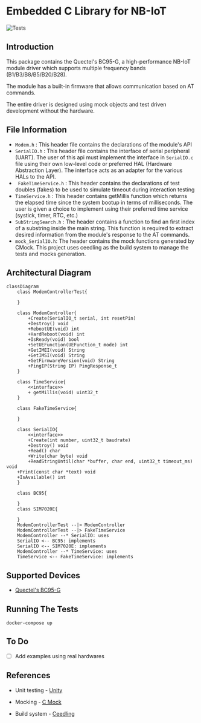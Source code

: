 # Embedded C Library for NB-IoT

![Tests](https://github.com/aungkhantmaw64/nbiot-driver/actions/workflows/workflow.yml/badge.svg)

## Introduction

This package contains the Quectel's BC95-G, a high-performance NB-IoT module driver which supports multiple frequency bands (B1/B3/B8/B5/B20/B28).

The module has a built-in firmware that allows communication based on AT commands.

The entire driver is designed using mock objects and test driven development without the hardware.

## File Information
- ` Modem.h ` : This header file contains the declarations of the module's API
- ` SerialIO.h ` : This header file contains the interface of serial peripheral (UART). The user of this api must implement the interface in `SerialIO.c` file using their own low-level code or preferred HAL (Hardware Abstraction Layer). The interface acts as an adapter for the various HALs to the API.
- ` FakeTimeService.h` : This header contains the declarations of test doubles (fakes) to be used to simulate timeout during interaction testing
- ` TimeService.h ` : This header contains getMillis function which returns the elapsed time since the system bootup in terms of milliseconds. The user is given a choice to implement using their preferred time service (systick, timer, RTC, etc.)
- ` SubStringSearch.h ` : The header contains a function to find an first index of a substring inside the main string. This function is required to extract desired information from the module's response to the AT commands.
- ` mock_SerialIO.h `: The header contains the mock functions generated by CMock. This project uses ceedling as the build system to manage the tests and mocks generation.
## Architectural Diagram

```mermaid
classDiagram
    class ModemControllerTest{

    }

    class ModemController{
        +Create(SerialIO_t serial, int resetPin)
        +Destroy() void
        +RebootUE(void) int
        +HardReboot(void) int
        +IsReady(void) bool
        +SetUEFunction(UEFunction_t mode) int
        +GetIMEI(void) String
        +GetIMSI(void) String
        +GetFirmwareVersion(void) String
        +PingIP(String IP) PingResponse_t
    }

    class TimeService{
        <<interface>>
        + getMillis(void) uint32_t
    }

    class FakeTimeService{

    }

    class SerialIO{
        <<interface>>
        +Create(int number, uint32_t baudrate)
        +Destroy() void
        +Read() char
        +Write(char byte) void
        +ReadStringUntil(char *buffer, char end, uint32_t timeout_ms) void
    +Print(const char *text) void
    +IsAvailable() int
    }

    class BC95{

    }
    class SIM7020E{

    }
    ModemControllerTest --|> ModemController
    ModemControllerTest --|> FakeTimeService
    ModemController --* SerialIO: uses
    SerialIO <-- BC95: implements
    SerialIO <-- SIM7020E: implements
    ModemController --* TimeService: uses
    TimeService <-- FakeTimeService: implements

```
## Supported Devices
- [Quectel's BC95-G](https://www.mikroe.com/nb-iot-click)

## Running The Tests
```
docker-compose up
```

## To Do
- [ ] Add examples using real hardwares

## References

- Unit testing - [Unity](https://github.com/ThrowTheSwitch/Unity)

- Mocking - [C Mock](https://github.com/ThrowTheSwitch/CMock)

- Build system - [Ceedling](https://github.com/ThrowTheSwitch/Ceedling)
